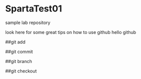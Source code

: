 # SpartaTest01

sample lab repository

look here for some great tips on how to use github
 hello github

##git add 

##git commit

##git branch

##git checkout